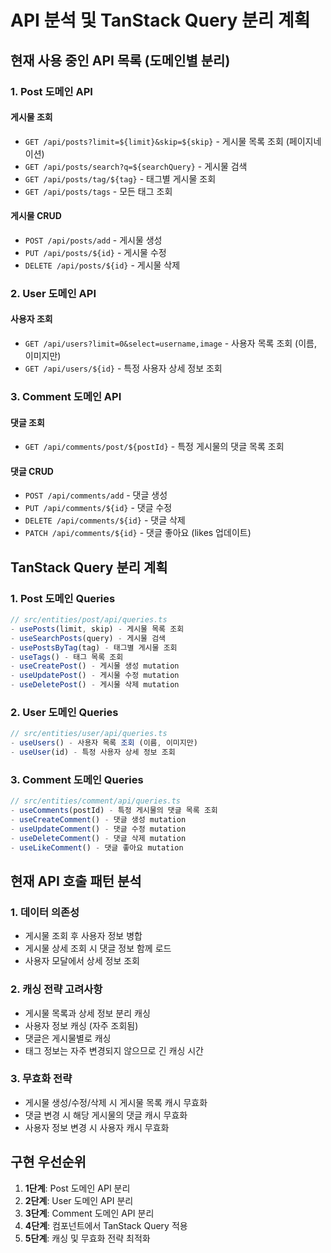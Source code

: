 # API 분석 및 TanStack Query 분리 계획

## 현재 사용 중인 API 목록 (도메인별 분리)

### 1. Post 도메인 API

#### 게시물 조회

- `GET /api/posts?limit=${limit}&skip=${skip}` - 게시물 목록 조회 (페이지네이션)
- `GET /api/posts/search?q=${searchQuery}` - 게시물 검색
- `GET /api/posts/tag/${tag}` - 태그별 게시물 조회
- `GET /api/posts/tags` - 모든 태그 조회

#### 게시물 CRUD

- `POST /api/posts/add` - 게시물 생성
- `PUT /api/posts/${id}` - 게시물 수정
- `DELETE /api/posts/${id}` - 게시물 삭제

### 2. User 도메인 API

#### 사용자 조회

- `GET /api/users?limit=0&select=username,image` - 사용자 목록 조회 (이름, 이미지만)
- `GET /api/users/${id}` - 특정 사용자 상세 정보 조회

### 3. Comment 도메인 API

#### 댓글 조회

- `GET /api/comments/post/${postId}` - 특정 게시물의 댓글 목록 조회

#### 댓글 CRUD

- `POST /api/comments/add` - 댓글 생성
- `PUT /api/comments/${id}` - 댓글 수정
- `DELETE /api/comments/${id}` - 댓글 삭제
- `PATCH /api/comments/${id}` - 댓글 좋아요 (likes 업데이트)

## TanStack Query 분리 계획

### 1. Post 도메인 Queries

```typescript
// src/entities/post/api/queries.ts
- usePosts(limit, skip) - 게시물 목록 조회
- useSearchPosts(query) - 게시물 검색
- usePostsByTag(tag) - 태그별 게시물 조회
- useTags() - 태그 목록 조회
- useCreatePost() - 게시물 생성 mutation
- useUpdatePost() - 게시물 수정 mutation
- useDeletePost() - 게시물 삭제 mutation
```

### 2. User 도메인 Queries

```typescript
// src/entities/user/api/queries.ts
- useUsers() - 사용자 목록 조회 (이름, 이미지만)
- useUser(id) - 특정 사용자 상세 정보 조회
```

### 3. Comment 도메인 Queries

```typescript
// src/entities/comment/api/queries.ts
- useComments(postId) - 특정 게시물의 댓글 목록 조회
- useCreateComment() - 댓글 생성 mutation
- useUpdateComment() - 댓글 수정 mutation
- useDeleteComment() - 댓글 삭제 mutation
- useLikeComment() - 댓글 좋아요 mutation
```

## 현재 API 호출 패턴 분석

### 1. 데이터 의존성

- 게시물 조회 후 사용자 정보 병합
- 게시물 상세 조회 시 댓글 정보 함께 로드
- 사용자 모달에서 상세 정보 조회

### 2. 캐싱 전략 고려사항

- 게시물 목록과 상세 정보 분리 캐싱
- 사용자 정보 캐싱 (자주 조회됨)
- 댓글은 게시물별로 캐싱
- 태그 정보는 자주 변경되지 않으므로 긴 캐싱 시간

### 3. 무효화 전략

- 게시물 생성/수정/삭제 시 게시물 목록 캐시 무효화
- 댓글 변경 시 해당 게시물의 댓글 캐시 무효화
- 사용자 정보 변경 시 사용자 캐시 무효화

## 구현 우선순위

1. **1단계**: Post 도메인 API 분리
2. **2단계**: User 도메인 API 분리
3. **3단계**: Comment 도메인 API 분리
4. **4단계**: 컴포넌트에서 TanStack Query 적용
5. **5단계**: 캐싱 및 무효화 전략 최적화
